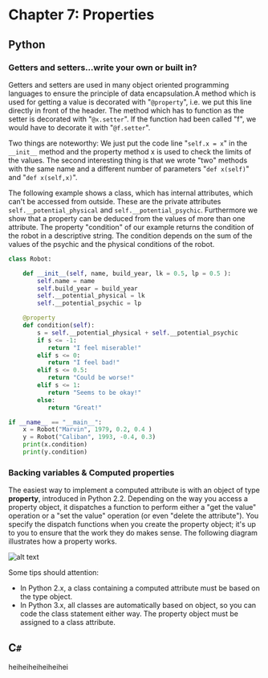 # Chapter 7: Properties

## Python

### Getters and setters...write your own or built in?

Getters and setters are used in many object oriented programming languages to ensure the principle of data encapsulation.A method which is used for getting a value is decorated with "`@property`", i.e. we put this line directly in front of the header. The method which has to function as the setter is decorated with "`@x.setter`". If the function had been called "f", we would have to decorate it with "`@f.setter`".

Two things are noteworthy: We just put the code line "`self.x = x`" in the `__init__` method and the property method x is used to check the limits of the values. The second interesting thing is that we wrote "two" methods with the same name and a different number of parameters "`def x(self)`" and "`def x(self,x)`".

The following example shows a class, which has internal attributes, which can't be accessed from outside. These are the private attributes `self.__potential_physical` and `self.__potential_psychic`. Furthermore we show that a property can be deduced from the values of more than one attribute. The property "condition" of our example returns the condition of the robot in a descriptive string. The condition depends on the sum of the values of the psychic and the physical conditions of the robot.

```python
class Robot:

    def __init__(self, name, build_year, lk = 0.5, lp = 0.5 ):
        self.name = name
        self.build_year = build_year
        self.__potential_physical = lk
        self.__potential_psychic = lp

    @property
    def condition(self):
        s = self.__potential_physical + self.__potential_psychic
        if s <= -1:
           return "I feel miserable!"
        elif s <= 0:
           return "I feel bad!"
        elif s <= 0.5:
           return "Could be worse!"
        elif s <= 1:
           return "Seems to be okay!"
        else:
           return "Great!"

if __name__ == "__main__":
    x = Robot("Marvin", 1979, 0.2, 0.4 )
    y = Robot("Caliban", 1993, -0.4, 0.3)
    print(x.condition)
    print(y.condition)
```

### Backing variables & Computed properties

The easiest way to implement a computed attribute is with an object of type **property**, introduced in Python 2.2. Depending on the way you access a property object, it dispatches a function to perform either a "get the value" operation or a "set the value" operation (or even "delete the attribute"). You specify the dispatch functions when you create the property object; it's up to you to ensure that the work they do makes sense. The following diagram illustrates how a property works.

![alt text](https://wiki.python.org/moin/ComputedAttributesUsingPropertyObjects?action=AttachFile&do=get&target=py-props.png "Logo Title Text 1")

Some tips should attention:
* In Python 2.x, a class containing a computed attribute must be based on the type object.
* In Python 3.x, all classes are automatically based on object, so you can code the class statement either way.
The property object must be assigned to a class attribute.

## C`#`

heiheiheiheiheihei

